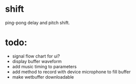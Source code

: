 # shift
ping-pong delay and pitch shift. 


# todo: 
- signal flow chart for ui? 
- display buffer waveform
- add music timing to parameters
- add method to record with device microphone to fill buffer
- make wetbuffer downloadable
